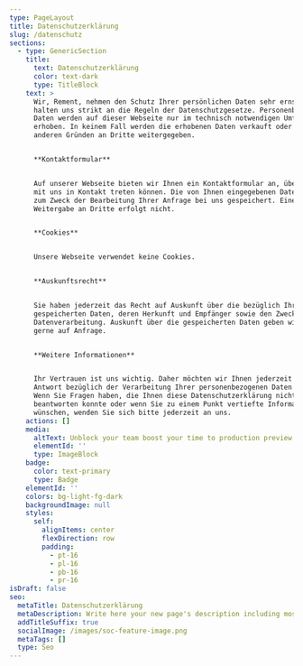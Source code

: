 ```yaml
---
type: PageLayout
title: Datenschutzerklärung
slug: /datenschutz
sections:
  - type: GenericSection
    title:
      text: Datenschutzerklärung
      color: text-dark
      type: TitleBlock
    text: >
      Wir, Rement, nehmen den Schutz Ihrer persönlichen Daten sehr ernst und
      halten uns strikt an die Regeln der Datenschutzgesetze. Personenbezogene
      Daten werden auf dieser Webseite nur im technisch notwendigen Umfang
      erhoben. In keinem Fall werden die erhobenen Daten verkauft oder aus
      anderen Gründen an Dritte weitergegeben.


      **Kontaktformular**


      Auf unserer Webseite bieten wir Ihnen ein Kontaktformular an, über das Sie
      mit uns in Kontakt treten können. Die von Ihnen eingegebenen Daten werden
      zum Zweck der Bearbeitung Ihrer Anfrage bei uns gespeichert. Eine
      Weitergabe an Dritte erfolgt nicht.


      **Cookies**


      Unsere Webseite verwendet keine Cookies.


      **Auskunftsrecht**


      Sie haben jederzeit das Recht auf Auskunft über die bezüglich Ihrer Person
      gespeicherten Daten, deren Herkunft und Empfänger sowie den Zweck der
      Datenverarbeitung. Auskunft über die gespeicherten Daten geben wir Ihnen
      gerne auf Anfrage.


      **Weitere Informationen**


      Ihr Vertrauen ist uns wichtig. Daher möchten wir Ihnen jederzeit Rede und
      Antwort bezüglich der Verarbeitung Ihrer personenbezogenen Daten stehen.
      Wenn Sie Fragen haben, die Ihnen diese Datenschutzerklärung nicht
      beantworten konnte oder wenn Sie zu einem Punkt vertiefte Informationen
      wünschen, wenden Sie sich bitte jederzeit an uns.
    actions: []
    media:
      altText: Unblock your team boost your time to production preview
      elementId: ''
      type: ImageBlock
    badge:
      color: text-primary
      type: Badge
    elementId: ''
    colors: bg-light-fg-dark
    backgroundImage: null
    styles:
      self:
        alignItems: center
        flexDirection: row
        padding:
          - pt-16
          - pl-16
          - pb-16
          - pr-16
isDraft: false
seo:
  metaTitle: Datenschutzerklärung
  metaDescription: Write here your new page's description including most relevant keywords.
  addTitleSuffix: true
  socialImage: /images/soc-feature-image.png
  metaTags: []
  type: Seo
---
```

